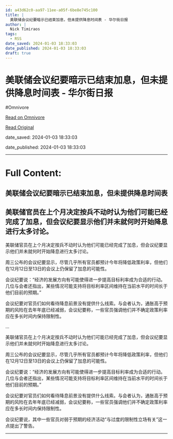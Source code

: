 ```yaml
---
id: a43d62c0-aa97-11ee-a05f-6be8e745c100
title: |
  美联储会议纪要暗示已结束加息，但未提供降息时间表 - 华尔街日报
author: |
  Nick Timiraos
tags:
  - RSS
date_saved: 2024-01-03 18:33:03
date_published: 2024-01-03 18:33:03
draft: true
---
```


# 美联储会议纪要暗示已结束加息，但未提供降息时间表 - 华尔街日报
#Omnivore

[Read on Omnivore](https://omnivore.app/me/-18cd1db89d7)

[Read Original](https://cn.wsj.com/amp/articles/%E7%BE%8E%E8%81%94%E5%82%A8%E4%BC%9A%E8%AE%AE%E7%BA%AA%E8%A6%81%E6%9A%97%E7%A4%BA%E5%B7%B2%E7%BB%93%E6%9D%9F%E5%8A%A0%E6%81%AF-%E4%BD%86%E6%9C%AA%E6%8F%90%E4%BE%9B%E9%99%8D%E6%81%AF%E6%97%B6%E9%97%B4%E8%A1%A8-3b422a33)

date_saved: 2024-01-03 18:33:03

date_published: 2024-01-03 18:33:03

--- 

# Full Content: 

##  美联储会议纪要暗示已结束加息，但未提供降息时间表

## 美联储官员在上个月决定按兵不动时认为他们可能已经完成了加息，但会议纪要显示他们并未就何时开始降息进行太多讨论。

美联储官员在上个月决定按兵不动时认为他们可能已经完成了加息，但会议纪要显示他们并未就何时开始降息进行太多讨论。

周三公布的会议纪要显示，尽管几乎所有官员都预计今年将降低政策利率，但他们在12月12日至13日的会议上仍保留了加息的可能性。

会议纪要说：“经济的发展方向有可能使得进一步提高目标利率成为合适的行动。几位与会者还指出，某些情况可能支持将目标利率区间维持在当前水平的时间长于他们目前的预期。”

会议纪要对官员们如何看待降息前景没有提供什么线索。与会者认为，通胀高于预期的风险在去年年底已经减弱，会议纪要称，一些官员强调他们并不确定政策利率应在多长时间内保持限制性。

...

美联储官员在上个月决定按兵不动时认为他们可能已经完成了加息，但会议纪要显示他们并未就何时开始降息进行太多讨论。

周三公布的会议纪要显示，尽管几乎所有官员都预计今年将降低政策利率，但他们在12月12日至13日的会议上仍保留了加息的可能性。

会议纪要说：“经济的发展方向有可能使得进一步提高目标利率成为合适的行动。几位与会者还指出，某些情况可能支持将目标利率区间维持在当前水平的时间长于他们目前的预期。”

会议纪要对官员们如何看待降息前景没有提供什么线索。与会者认为，通胀高于预期的风险在去年年底已经减弱，会议纪要称，一些官员强调他们并不确定政策利率应在多长时间内保持限制性。

会议纪要说，其中一些官员对弱于预期的经济活动“与过度的限制性立场有关”这一点提出了警告。

---

